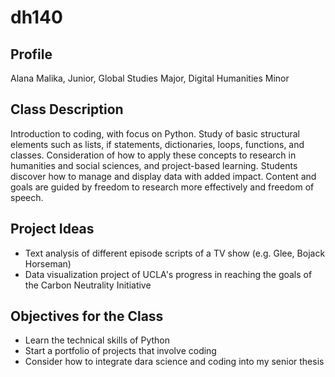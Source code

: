 # dh140
## Profile
Alana Malika, Junior, Global Studies Major, Digital Humanities Minor
## Class Description
Introduction to coding, with focus on Python. Study of basic structural elements such as lists, if statements, dictionaries, loops, functions, and classes. Consideration of how to apply these concepts to research in humanities and social sciences, and project-based learning. Students discover how to manage and display data with added impact. Content and goals are guided by freedom to research more effectively and freedom of speech.
## Project Ideas
* Text analysis of different episode scripts of a TV show (e.g. Glee, Bojack Horseman)
* Data visualization project of UCLA's progress in reaching the goals of the Carbon Neutrality Initiative
## Objectives for the Class
* Learn the technical skills of Python
* Start a portfolio of projects that involve coding
* Consider how to integrate dara science and coding into my senior thesis
